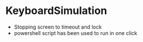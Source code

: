 # KeyboardSimulation
* Stopping screen to timeout and lock
* powershell script has been used to run in one click
